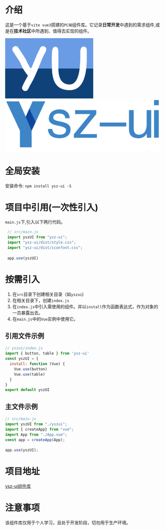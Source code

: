 
# 介绍
  这是一个基于`vite vue3`搭建的`PC端`组件库。它记录**日常开发**中遇到的需求组件,或是在**技术社区**中所遇到、值得去实现的组件。

<div style="'text-align':'center'">
    <img style="'height:100px'" src="./src/assets/logo.png">
    <img style="'height:100px'" src="./src/assets/navLogo.png">
</div>

# 全局安装
安装命令:
`npm install ysz-ui -S`


# 项目中引用(一次性引入)
`main.js`下,引入以下两行代码。

```js
 // src/main.js
 import yszUI from "ysz-ui";
 import "ysz-ui/dist/style.css";
 import "ysz-ui/dist/iconfont.css";

 app.use(yszUI)
```

# 按需引入
1. 在`src`目录下创建相关目录（如`yszui`)
2. 在相关目录下，创建`index.js`
3. 在`index.js`中引入需使用的组件。并以`install`作为函数表达式，作为对象的一员暴露出去。
4. 在`main.js`中的`Vue`实例中使用它。

## 引用文件示例

```js
// yszui/index.js
import { button, table } from 'ysz-ui'
const yszUI = {
  install: function (Vue) {
    Vue.use(button)
    Vue.use(table)
  }
}
export default yszUI

```


## 主文件示例

```js
// src/main.js
import yszUI from "./yszui";
import { createApp} from "vue";
import App from "./App.vue";
const app = createApp(App);

app.use(yszUI);
```

# 项目地址
[ysz-ui组件库](http://www.jiujiuwarehouse.com)

# 注意事项
  该组件库仅用于个人学习，且处于开发阶段，切勿用于生产环境。
